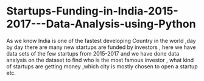 # Startups-Funding-in-India-2015-2017---Data-Analysis-using-Python
As we know India is one of the fastest developing Country in the world ,day by day there are many new startups are funded by investors , here we have data sets of the few startups from 2015-2017 and we have done data analysis on the dataset to find who is the most famous investor , what kind of startups are getting money ,which city is mostly chosen to open a startup etc.
